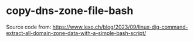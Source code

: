 # copy-dns-zone-file-bash

Source code from:
https://www.lexo.ch/blog/2023/09/linux-dig-command-extract-all-domain-zone-data-with-a-simple-bash-script/
